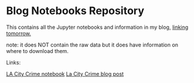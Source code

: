 # Blog Notebooks Repository

This contains all the Jupyter notebooks and information in my blog, [linking tomorrow.](https://blog.jhmejia.com)

note: it does NOT contain the raw data but it does have information on where to download them.

Links: 

[LA City Crime notebook](https://github.com/jhmejia/blog-notebooks/blob/main/la-crime/la-crime.ipynb)
[La City Crime blog post](https://blog.jhmejia.com/2022/12/using-matplotlib-and-scikit-learn-to.html)

